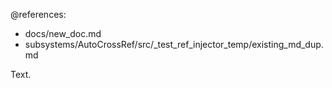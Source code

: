 @references:
  - docs/new_doc.md
  - subsystems/AutoCrossRef/src/_test_ref_injector_temp/existing_md_dup.md

Text.
